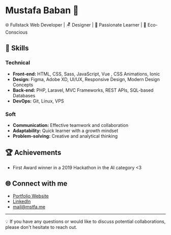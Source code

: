 # Mustafa Baban 👋

🌐 Fullstack Web Developer | 🪑 Designer  | 📖 Passionate Learner | 🌱 Eco-Conscious 


## 🔧 Skills

### Technical
- **Front-end:** HTML, CSS, Sass, JavaScript, Vue , CSS Animations, Ionic
- **Design:** Figma, Adobe XD, UI/UX, Responsive Design, Modern Design Concepts
- **Back-end:** PHP, Laravel, MVC Frameworks, REST APIs, SQL-based Databases
- **DevOps:** Git, Linux, VPS


### Soft
- **Communication:** Effective teamwork and collaboration
- **Adaptability:** Quick learner with a growth mindset
- **Problem-solving:** Creative and analytical thinking


## 🏆 Achievements

- First Award winner in a 2019 Hackathon in the AI category <3

## 🌐 Connect with me

- [Portfolio Website](https://mstfa.me)
- [LinkedIn](https://www.linkedin.com/in/mustafababan/)
- mail@mstfa.me

---

💡 If you have any questions or would like to discuss potential collaborations, please don't hesitate to reach out.
